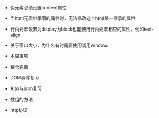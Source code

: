  - 伪元素必须设置content属性
 - 当html元素继承啊的属性时，无法修改这个html某一继承的属性
- 行内元素设置为display为block也能使用行内元素相应的属性，例如text-align

- 关于窗口大小，为什么有时需要使用调用window.

- 本周事项
- 粮仓完善
- DOM事件复习
- Ajax与json复习
- 数组的方法
- http协议